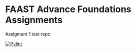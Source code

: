 # FAAST Advance Foundations Assignments
Assigment 1 test repo

[![Pylint](https://github.com/fddelgadoN/FaastTest/actions/workflows/pylint.yml/badge.svg?branch=ci)](https://github.com/fddelgadoN/FaastTest/actions/workflows/pylint.yml)
